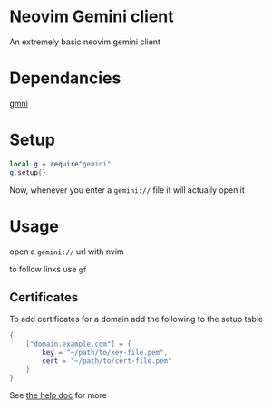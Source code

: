# Neovim Gemini client

An extremely basic neovim gemini client

# Dependancies

[gmni](https://git.sr.ht/~sircmpwn/gmni)

# Setup

```lua
local g = require"gemini"
g.setup{}
```

Now, whenever you enter a `gemini://` file it will actually open it

# Usage

open a `gemini://` url with nvim

to follow links use `gf`

## Certificates

To add certificates for a domain add the following to the setup table

```lua
{
    ["domain.example.com"] = {
        key = "~/path/to/key-file.pem",
        cert = "~/path/to/cert-file.pem"
    }
}
```

See [the help doc](./doc/gemini-client.txt) for more
